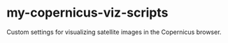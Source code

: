 # my-copernicus-viz-scripts
Custom settings for visualizing satellite images in the Copernicus browser.
